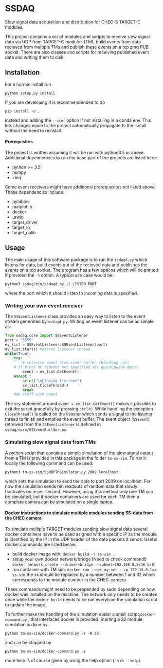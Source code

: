 # SSDAQ

Slow signal data acquisition and distribution for CHEC-S TARGET-C modules. 

This project contains a set of modules and scripts to receive slow signal data via UDP from TARGET-C modules (TM), build events from data recieved from multiple TMs and publish these  events on a tcp zmq PUB socket. There are also classes and scripts for receiving published event data and writing them to disk.


## Installation
For a normal install run 

`python setup.py install`

If you are developing it is recommendended to do

`pip install -e .`

instead and adding the `--user` option if not installing in a conda env. This lets changes made to the project automatically propagate to the isntall without the need to reinstall. 

#### Prerequisites

The project is written assuming it will be run with python3.5 or above. Additional dependencies to run the base part of the projects are listed here: 

* python >= 3.5
* numpy
* zmq

Some event receivers might have additional prerequesites not listed above. These dependencies include:

* pytables
* matplotlib
* docker
* urwid
* target_driver
* target_io
* target_calib

## Usage
The main usage of this software package is to run the `ssdaqd.py` which listens for data, build events out of the recieved data and publishes the events on a tcp socket. The program has a few options which will be printed if provided the `-h` option. A typical use case would be:

`python3 ssdaq/bin/ssdaqd.py -l LISTEN_PORT`

where the port which it should listen to incoming data is specified.

### Writing your own event receiver
The `SSEventListener` class provides an easy way to listen to the event stream generated by `ssdaqd.py`. Writing an event listener can be as simple as:

```python
from ssdaq.core import SSEventListener
port = "5555"
ev_list = SSEventListener.SSEventListener(port)
ev_list.start() #Starts listener thread
while(True):
    try:
    	# retreive event from event buffer (blocking call 
	# if block or timeout not specified see queue.Queue docs)
        event = ev_list.GetEvent()
    except :
        print("\nClosing listener")
        ev_list.CloseThread() 
        break
    #do stuff with event
```

The `try` statement around `event = ev_list.GetEvent()` makes it possible to exit the script gracefully by pressing `ctrl+C`. While handling the exception `CloseThread()` is called on the listener which sends a signal to the listener thread to finish and empties the event buffer. The event object (`SSEvent`) retreived from the `SSEventListener` is defined in `ssdaq/core/SSEventBuilder.py`.

### Simulating slow signal data from TMs
A python script that contains a simple simulation of the slow signal output from a TM is provided in this package in the folder `tm-ss-sim`.
To run it locally the following command can be used:

`python3 tm-ss-sim/SSUDPTMSimulator.py 2009 localhost`

which sets the simulation to send the data to port 2009 on localhost. For now the simulation sends ten readouts of random data that slowly fluctuates once per second. However, using this method only one TM can be simulated, but if docker containers are used for each TM then a complete camera can be simulated on a single laptop. 


#### Docker instructions to simulate multiple modules sending SS-data from the CHEC camera
To simulate multiple TARGET modules sending slow signal data several docker containers have to be used asigned with a specific IP as the module is identified by the IP in the UDP header of the data packets it sends. Useful docker commands are listed below:  

* build docker image with:
	`docker build -t ss-sim .`
* setup your own docker network/bridge (Need to check command!)
	`docker network create --driver=bridge --subnet=192.168.0.0/16 br0`
* run container with TM sim:
	`docker run --net my-net --ip 172.18.0.1xx ss-sim`
the xx should be replaced by a number between 1 and 32 which corresponds to
the module number in the CHEC-camera

These commands might need to be prepended by sudo depending on how docker was installed on the machine. The network only needs to be created once while the `docker build` needs to be run everytime the simulation script to update the image.

To further make the handling of the simulation easier a small script,`docker-command.py` , that interfaces docker is provided. Starting a 32 module simulation is done by

`python tm-ss-sim/docker-command.py -r -N 32`

and can be stopped by

`python tm-ss-sim/docker-command.py -s`

more help is of course given by using the help option (`-h` or `--help`).
